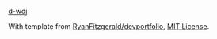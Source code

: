 [d-wdj](https://www.d-wdj.com/)


With template from [RyanFitzgerald/devportfolio](https://github.com/RyanFitzgerald/devportfolio), [MIT License](LICENSE.md).
